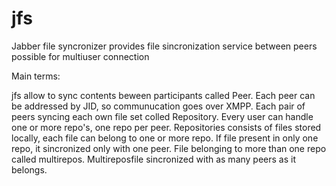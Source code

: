 jfs
===

Jabber file syncronizer provides file sincronization service between peers possible for multiuser connection

Main terms:

jfs allow to sync contents beween participants called Peer. 
Each peer can be addressed by JID, so communucation goes over XMPP.
Each pair of peers syncing each own file set colled Repository. 
Every user can handle one or more repo's, one repo per peer.
Repositories consists of files stored locally, each file can belong to one or more repo. 
If file present in only one repo, it sincronized only with one peer. 
File belonging to more than one repo called multirepos. 
Multireposfile sincronized with as many peers as it belongs.



